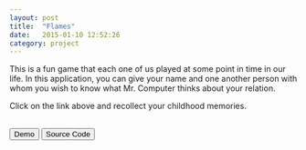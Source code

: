```yaml
---
layout: post
title:  "Flames"
date:   2015-01-10 12:52:26
category: project
---
```

This is a fun game that each one of us played at some point in time in our life. In this application, you can give your name and one another person with whom you wish to know what Mr. Computer thinks about your relation.

Click on the link above and recollect your childhood memories.

<br/>
<a href="https://rajanjamu-flames.herokuapp.com/" target="_blank"><button type="button" class="btn btn-default">Demo</button></a>
<a href="https://github.com/rajanjamu/flamesGame_app" target="_blank"><button type="button" class="btn btn-default">Source Code</button></a>